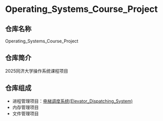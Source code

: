 # Operating_Systems_Course_Project

## 仓库名称

Operating_Systems_Course_Project

## 仓库简介

2025同济大学操作系统课程项目

## 仓库组成

* 进程管理项目：[电梯调度系统(Elevator_Dispatching_System)](Elevator_Dispatching_System)
* 内存管理项目
* 文件管理项目
